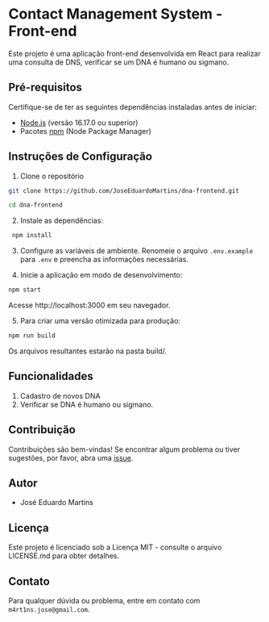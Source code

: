 # Contact Management System - Front-end

Este projeto é uma aplicação front-end desenvolvida em React para realizar uma consulta de DNS, verificar se um DNA é humano ou sigmano.

## Pré-requisitos

Certifique-se de ter as seguintes dependências instaladas antes de iniciar:

-   [Node.js](https://nodejs.org/) (versão 16.17.0 ou superior)
-   Pacotes [npm](https://www.npmjs.com/) (Node Package Manager)

## Instruções de Configuração

1. Clone o repositório

```bash
git clone https://github.com/JoseEduardoMartins/dna-frontend.git

cd dna-frontend
```

2. Instale as dependências:

```bash
 npm install
```

3. Configure as variáveis de ambiente. Renomeie o arquivo `.env.example` para `.env` e preencha as informações necessárias.

4. Inicie a aplicação em modo de desenvolvimento:

```bash
npm start
```

Acesse http://localhost:3000 em seu navegador.

5. Para criar uma versão otimizada para produção:

```bash
npm run build
```

Os arquivos resultantes estarão na pasta build/.

## Funcionalidades

1. Cadastro de novos DNA
2. Verificar se DNA é humano ou sigmano.

## Contribuição

Contribuições são bem-vindas! Se encontrar algum problema ou tiver sugestões, por favor, abra uma [issue](https://github.com/JoseEduardoMartins/dna-frontend/issues/new).

## Autor

-   José Eduardo Martins

## Licença

Este projeto é licenciado sob a Licença MIT - consulte o arquivo LICENSE.md para obter detalhes.

## Contato

Para qualquer dúvida ou problema, entre em contato com `m4rt1ns.jose@gmail.com`.
